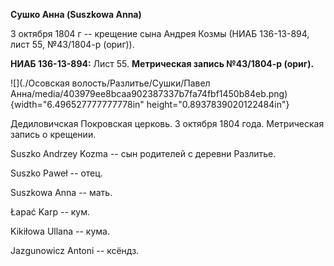 **Сушко Анна (Suszkowa Anna)**

3 октября 1804 г -- крещение сына Андрея Козмы (НИАБ 136-13-894, лист
55, №43/1804-р (ориг)).

**НИАБ 136-13-894:** Лист 55. **Метрическая запись №43/1804-р (ориг).**

![](./Осовская волость/Разлитье/Сушки/Павел Анна/media/403979ee8bcaa902387337b7fa74fbf1450b84eb.png){width="6.496527777777778in"
height="0.8937839020122484in"}

Дедиловичская Покровская церковь. 3 октября 1804 года. Метрическая
запись о крещении.

Suszko Andrzey Kozma -- сын родителей с деревни Разлитье.

Suszko Paweł -- отец.

Suszkowa Anna -- мать.

Łapać Karp -- кум.

Kikiłowa Ullana -- кума.

Jazgunowicz Antoni -- ксёндз.
